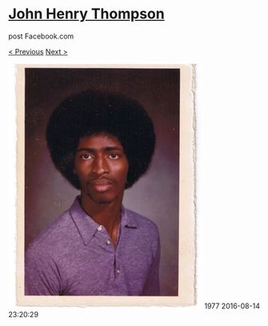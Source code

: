 # [John Henry Thompson](../README.md)
post Facebook.com

[< Previous](2016-08-24-1.md) [Next >](2016-08-13-1.md)

[![](../media/2016-08-14/Timeline-Photos-1977.jpg)](../README.md)
1977
2016-08-14 23:20:29